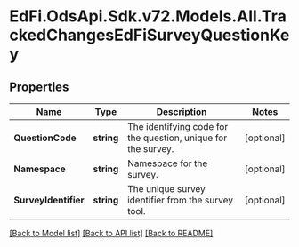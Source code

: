 # EdFi.OdsApi.Sdk.v72.Models.All.TrackedChangesEdFiSurveyQuestionKey

## Properties

Name | Type | Description | Notes
------------ | ------------- | ------------- | -------------
**QuestionCode** | **string** | The identifying code for the question, unique for the survey. | [optional] 
**Namespace** | **string** | Namespace for the survey. | [optional] 
**SurveyIdentifier** | **string** | The unique survey identifier from the survey tool. | [optional] 

[[Back to Model list]](../README.md#documentation-for-models) [[Back to API list]](../README.md#documentation-for-api-endpoints) [[Back to README]](../README.md)

